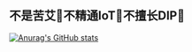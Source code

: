 ## 不是苦艾👋不精通IoT👋不擅长DIP👋

[![Anurag's GitHub stats](https://github-readme-stats.vercel.app/api?username=zolara)](https://github.com/anuraghazra/github-readme-stats)

<!--
**zolara/zolara** is a ✨ _special_ ✨ repository because its `README.md` (this file) appears on your GitHub profile.

Here are some ideas to get you started:

- 🔭 I’m currently working on ...
- 🌱 I’m currently learning ...
- 👯 I’m looking to collaborate on ...
- 🤔 I’m looking for help with ...
- 💬 Ask me about ...
- 📫 How to reach me: ...
- 😄 Pronouns: ...
- ⚡ Fun fact: ...
-->
